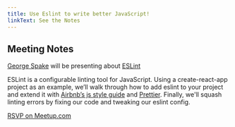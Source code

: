 ```yaml
---
title: Use Eslint to write better JavaScript!
linkText: See the Notes
---
```


## Meeting Notes
[George Spake](https://georgespake.com/) will be presenting about [ESLint](https://eslint.org/)

ESLint is  a configurable linting tool for JavaScript.
Using a create-react-app project as an example, we’ll walk through how to add eslint to your project and extend it with [Airbnb’s js style guide](https://github.com/airbnb/javascript) and [Prettier](https://github.com/prettier/prettier). Finally, we'll squash linting errors by fixing our code and tweaking our eslint config.

[RSVP on Meetup.com](https://www.meetup.com/memphis-technology-user-groups/events/243211814/)
